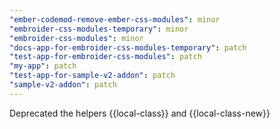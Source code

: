 ```yaml
---
"ember-codemod-remove-ember-css-modules": minor
"embroider-css-modules-temporary": minor
"embroider-css-modules": minor
"docs-app-for-embroider-css-modules-temporary": patch
"test-app-for-embroider-css-modules": patch
"my-app": patch
"test-app-for-sample-v2-addon": patch
"sample-v2-addon": patch
---
```


Deprecated the helpers {{local-class}} and {{local-class-new}}
